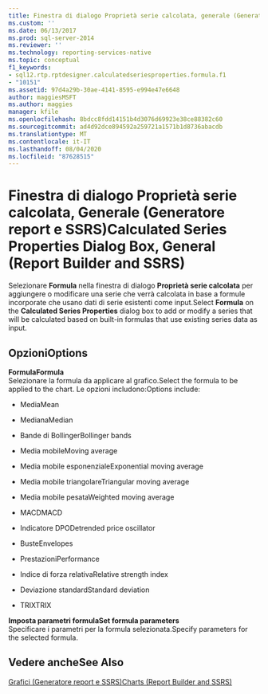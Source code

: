 ```yaml
---
title: Finestra di dialogo Proprietà serie calcolata, generale (Generatore report e SSRS) | Microsoft Docs
ms.custom: ''
ms.date: 06/13/2017
ms.prod: sql-server-2014
ms.reviewer: ''
ms.technology: reporting-services-native
ms.topic: conceptual
f1_keywords:
- sql12.rtp.rptdesigner.calculatedseriesproperties.formula.f1
- "10151"
ms.assetid: 97d4a29b-30ae-4141-8595-e994e47e6648
author: maggiesMSFT
ms.author: maggies
manager: kfile
ms.openlocfilehash: 8bdcc8fdd14151b4d3076d69923e38ce88382c60
ms.sourcegitcommit: ad4d92dce894592a259721a1571b1d8736abacdb
ms.translationtype: MT
ms.contentlocale: it-IT
ms.lasthandoff: 08/04/2020
ms.locfileid: "87628515"
---
```

# <a name="calculated-series-properties-dialog-box-general-report-builder-and-ssrs"></a><span data-ttu-id="551a3-102">Finestra di dialogo Proprietà serie calcolata, Generale (Generatore report e SSRS)</span><span class="sxs-lookup"><span data-stu-id="551a3-102">Calculated Series Properties Dialog Box, General (Report Builder and SSRS)</span></span>
  <span data-ttu-id="551a3-103">Selezionare **Formula** nella finestra di dialogo **Proprietà serie calcolata** per aggiungere o modificare una serie che verrà calcolata in base a formule incorporate che usano dati di serie esistenti come input.</span><span class="sxs-lookup"><span data-stu-id="551a3-103">Select **Formula** on the **Calculated Series Properties** dialog box to add or modify a series that will be calculated based on built-in formulas that use existing series data as input.</span></span>  
  
## <a name="options"></a><span data-ttu-id="551a3-104">Opzioni</span><span class="sxs-lookup"><span data-stu-id="551a3-104">Options</span></span>  
 <span data-ttu-id="551a3-105">**Formula**</span><span class="sxs-lookup"><span data-stu-id="551a3-105">**Formula**</span></span>  
 <span data-ttu-id="551a3-106">Selezionare la formula da applicare al grafico.</span><span class="sxs-lookup"><span data-stu-id="551a3-106">Select the formula to be applied to the chart.</span></span> <span data-ttu-id="551a3-107">Le opzioni includono:</span><span class="sxs-lookup"><span data-stu-id="551a3-107">Options include:</span></span>  
  
-   <span data-ttu-id="551a3-108">Media</span><span class="sxs-lookup"><span data-stu-id="551a3-108">Mean</span></span>  
  
-   <span data-ttu-id="551a3-109">Mediana</span><span class="sxs-lookup"><span data-stu-id="551a3-109">Median</span></span>  
  
-   <span data-ttu-id="551a3-110">Bande di Bollinger</span><span class="sxs-lookup"><span data-stu-id="551a3-110">Bollinger bands</span></span>  
  
-   <span data-ttu-id="551a3-111">Media mobile</span><span class="sxs-lookup"><span data-stu-id="551a3-111">Moving average</span></span>  
  
-   <span data-ttu-id="551a3-112">Media mobile esponenziale</span><span class="sxs-lookup"><span data-stu-id="551a3-112">Exponential moving average</span></span>  
  
-   <span data-ttu-id="551a3-113">Media mobile triangolare</span><span class="sxs-lookup"><span data-stu-id="551a3-113">Triangular moving average</span></span>  
  
-   <span data-ttu-id="551a3-114">Media mobile pesata</span><span class="sxs-lookup"><span data-stu-id="551a3-114">Weighted moving average</span></span>  
  
-   <span data-ttu-id="551a3-115">MACD</span><span class="sxs-lookup"><span data-stu-id="551a3-115">MACD</span></span>  
  
-   <span data-ttu-id="551a3-116">Indicatore DPO</span><span class="sxs-lookup"><span data-stu-id="551a3-116">Detrended price oscillator</span></span>  
  
-   <span data-ttu-id="551a3-117">Buste</span><span class="sxs-lookup"><span data-stu-id="551a3-117">Envelopes</span></span>  
  
-   <span data-ttu-id="551a3-118">Prestazioni</span><span class="sxs-lookup"><span data-stu-id="551a3-118">Performance</span></span>  
  
-   <span data-ttu-id="551a3-119">Indice di forza relativa</span><span class="sxs-lookup"><span data-stu-id="551a3-119">Relative strength index</span></span>  
  
-   <span data-ttu-id="551a3-120">Deviazione standard</span><span class="sxs-lookup"><span data-stu-id="551a3-120">Standard deviation</span></span>  
  
-   <span data-ttu-id="551a3-121">TRIX</span><span class="sxs-lookup"><span data-stu-id="551a3-121">TRIX</span></span>  
  
 <span data-ttu-id="551a3-122">**Imposta parametri formula**</span><span class="sxs-lookup"><span data-stu-id="551a3-122">**Set formula parameters**</span></span>  
 <span data-ttu-id="551a3-123">Specificare i parametri per la formula selezionata.</span><span class="sxs-lookup"><span data-stu-id="551a3-123">Specify parameters for the selected formula.</span></span>  
  
## <a name="see-also"></a><span data-ttu-id="551a3-124">Vedere anche</span><span class="sxs-lookup"><span data-stu-id="551a3-124">See Also</span></span>  
 [<span data-ttu-id="551a3-125">Grafici &#40;Generatore report e SSRS&#41;</span><span class="sxs-lookup"><span data-stu-id="551a3-125">Charts &#40;Report Builder and SSRS&#41;</span></span>](report-design/charts-report-builder-and-ssrs.md)  
  
  
